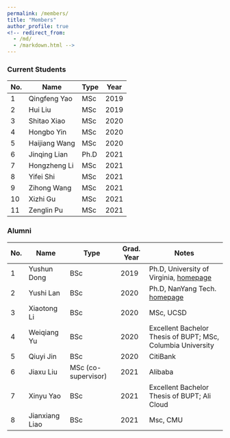 ```yaml
---
permalink: /members/
title: "Members"
author_profile: true
<!-- redirect_from: 
  - /md/
  - /markdown.html -->
---
```



### Current Students

| No. | Name| Type | Year | 
| --- | --- | ----- | ----- |
| 1 | Qingfeng Yao | MSc | 2019 |
| 2 | Hui Liu | MSc | 2019 |
| 3 | Shitao Xiao | MSc | 2020 |
| 4 | Hongbo Yin | MSc | 2020 |
| 5 | Haijiang Wang | MSc | 2020 |
| 6 | Jinqing Lian | Ph.D | 2021 |
| 7 | Hongzheng Li | MSc | 2021 |
| 8 | Yifei Shi | MSc | 2021 |
| 9 | Zihong Wang | MSc | 2021 |
| 10 | Xizhi Gu | MSc | 2021 |
| 11 | Zenglin Pu | MSc | 2021 |

### Alumni
| No. | Name| Type | Grad. Year | Notes |
| --- | --- | ----- | ----- |----- |
| 1 | Yushun Dong| BSc| 2019 | Ph.D, University of Virginia, [homepage](https://yushundong.github.io/) |
| 2 | Yushi Lan| BSc| 2020 | Ph.D, NanYang Tech. [homepage](https://yushi.netlify.app/) |
| 3 | Xiaotong Li| BSc| 2020 | MSc, UCSD |
| 4 | Weiqiang Yu| BSc| 2020 | Excellent Bachelor Thesis of BUPT; MSc, Columbia University |
| 5 | Qiuyi Jin| BSc| 2020 | CitiBank |
| 6 | Jiaxu Liu | MSc (co-supervisor) | 2021 | Alibaba |
| 7 | Xinyu Yao | BSc | 2021 | Excellent Bachelor Thesis of BUPT; Ali Cloud|
| 8 | Jianxiang Liao | BSc | 2021 | Msc, CMU|